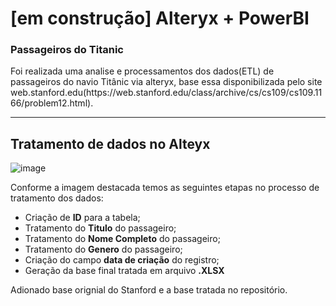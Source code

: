 # [em construção] Alteryx + PowerBI

### Passageiros do Titanic

<p> Foi realizada uma analise e processamentos dos dados(ETL) de passageiros do navio Titânic via alteryx, base essa disponibilizada pelo site web.stanford.edu(https://web.stanford.edu/class/archive/cs/cs109/cs109.1166/problem12.html).</p>

<hr>

## Tratamento de dados no Alteyx

![image](https://github.com/user-attachments/assets/69b8cf5a-ad4f-42b0-994d-422a57f82ace)

<p> Conforme a imagem destacada temos as seguintes etapas no processo de tratamento dos dados: </p>

- Criação de <strong>ID</strong> para a tabela;
- Tratamento do <strong>Titulo</strong> do passageiro;
- Tratamento do <strong>Nome Completo</strong> do passageiro;
- Tratamento do <strong>Genero</strong> do passageiro;
- Criação do campo <strong>data de criação</strong> do registro;
- Geração da base final tratada em arquivo <strong>.XLSX</strong>

<p>Adionado base orignial do Stanford e a base tratada no repositório.</p>
